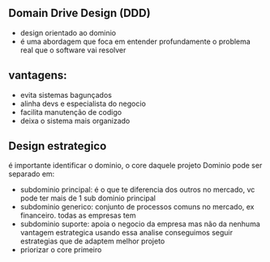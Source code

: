 ## Domain Drive Design (DDD)
- design orientado ao dominio
- é uma abordagem que foca em entender profundamente o problema real que o software vai resolver 

## vantagens:
 - evita sistemas bagunçados
 - alinha devs e especialista do negocio
 - facilita manutenção de codigo
 - deixa o sistema mais organizado


## Design estrategico
é importante identificar o dominio, o core daquele projeto
Dominio pode ser separado em:
- subdominio principal: é o que te diferencia dos outros no mercado, vc pode ter mais de 1 sub dominio principal
- subdominio generico: conjunto de processos comuns no mercado, ex financeiro. todas as empresas tem
- subdominio suporte: apoia o negocio da empresa mas não da nenhuma vantagem estrategica
usando essa analise conseguimos seguir estrategias que de adaptem melhor projeto
- priorizar o core primeiro 
<!--stackedit_data:
eyJoaXN0b3J5IjpbMjA4NzQ0MjU5OCwtMTQzMTQyNTUyMCwyMD
g3NDQyNTk4LDEzODEzNzA4NTIsLTI1ODY1NDI5NiwyMTIyNjk2
NjI0LC0xNzY5MzcxNzE0LDI1MjA4NTE5NV19
-->
